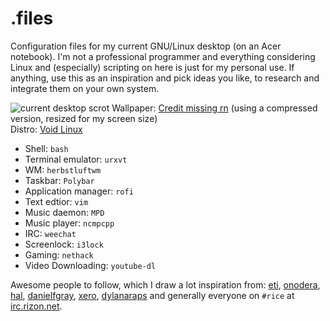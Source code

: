 # .files

Configuration files for my current GNU/Linux desktop (on an Acer notebook). I'm not a professional programmer and everything considering Linux and (especially) scripting on here is just for my personal use. If anything, use this as an inspiration and pick ideas you like, to research and integrate them on your own system.

![current desktop scrot](https://u.teknik.io/mtICl.png)
Wallpaper: [Credit missing rn](https://u.teknik.io/tMg9x.png) (using a compressed version, resized for my screen size)  
Distro: [Void Linux](https://voidlinux.eu)

- Shell: ``bash``
- Terminal emulator: ``urxvt``
- WM: ``herbstluftwm``
- Taskbar: ``Polybar``
- Application manager: ``rofi``
- Text edtior: ``vim``
- Music daemon: ``MPD``
- Music player: ``ncmpcpp``
- IRC: ``weechat``
- Screenlock: ``i3lock``
- Gaming: ``nethack``
- Video Downloading: ``youtube-dl``

Awesome people to follow, which I draw a lot inspiration from: [eti](https://github.com/eti0), [onodera](https://github.com/onodera-punpun), [hal](https://github.com/hal-ullr), [danielfgray](https://github.com/DanielFGray), [xero](https://github.com/xero), [dylanaraps](https://github.com/dylanaraps) and generally everyone on ``#rice`` at [irc.rizon.net](https://rizon.net).
